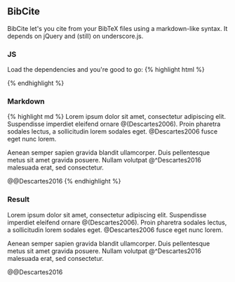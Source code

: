 ## BibCite

BibCite let's you cite from your BibTeX files using a markdown-like syntax. It depends on jQuery and (still) on underscore.js.

### JS
Load the dependencies and you're good to go:
{% highlight html %}
<script src="jquery.min.js"></script>
<script src="underscore-min.js"></script>
<script src="bibcite.min.js"></script>
<script>
//..
</script>
{% endhighlight %}

### Markdown
{% highlight md %}
Lorem ipsum dolor sit amet, consectetur adipiscing elit. 
Suspendisse imperdiet eleifend ornare @(Descartes2006). 
Proin pharetra sodales lectus, a sollicitudin lorem 
sodales eget. @Descartes2006 fusce eget nunc lorem. 

Aenean semper sapien gravida blandit ullamcorper. Duis 
pellentesque metus sit amet gravida posuere. Nullam 
volutpat @^Descartes2016 malesuada erat, sed consectetur.

@@Descartes2016
{% endhighlight %}

### Result
Lorem ipsum dolor sit amet, consectetur adipiscing elit. 
Suspendisse imperdiet eleifend ornare @(Descartes2006). 
Proin pharetra sodales lectus, a sollicitudin lorem 
sodales eget. @Descartes2006 fusce eget nunc lorem. 

Aenean semper sapien gravida blandit ullamcorper. Duis 
pellentesque metus sit amet gravida posuere. Nullam 
volutpat @^Descartes2016 malesuada erat, sed consectetur.

@@Descartes2016


